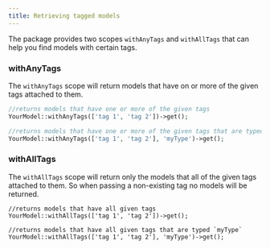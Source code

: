 ```yaml
---
title: Retrieving tagged models
---
```


The package provides two scopes `withAnyTags` and `withAllTags` that can help you find models with certain tags.

### withAnyTags

The `withAnyTags` scope will return models that have on or more of the given tags attached to them.

```php
//returns models that have one or more of the given tags
YourModel::withAnyTags(['tag 1', 'tag 2'])->get();

//returns models that have one or more of the given tags that are typed `myType`
YourModel::withAnyTags(['tag 1', 'tag 2'], 'myType')->get();
```

### withAllTags

The `withAllTags` scope will return only the models that all of the given tags attached to them. So when passing a non-existing tag no models will be returned.

```
//returns models that have all given tags
YourModel::withAllTags(['tag 1', 'tag 2'])->get();

//returns models that have all given tags that are typed `myType`
YourModel::withAllTags(['tag 1', 'tag 2'], 'myType')->get();
```
